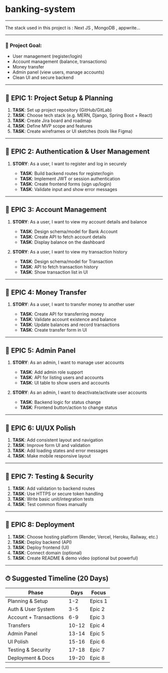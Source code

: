 # banking-system

---

The stack used in this project is : Next JS , MongoDB , appwrite...

---

### 🎯 **Project Goal**:

* User management (register/login)
* Account management (balance, transactions)
* Money transfer
* Admin panel (view users, manage accounts)
* Clean UI and secure backend

---

## 📁 EPIC 1: Project Setup & Planning

1. **TASK**: Set up project repository (GitHub/GitLab)
2. **TASK**: Choose tech stack (e.g. MERN, Django, Spring Boot + React)
3. **TASK**: Create Jira board and roadmap
4. **TASK**: Define MVP scope and features
5. **TASK**: Create wireframes or UI sketches (tools like Figma)

---

## 📁 EPIC 2: Authentication & User Management

1. **STORY**: As a user, I want to register and log in securely

   * **TASK**: Build backend routes for register/login
   * **TASK**: Implement JWT or session authentication
   * **TASK**: Create frontend forms (sign up/login)
   * **TASK**: Validate input and show error messages

---

## 📁 EPIC 3: Account Management

1. **STORY**: As a user, I want to view my account details and balance

   * **TASK**: Design schema/model for Bank Account
   * **TASK**: Create API to fetch account details
   * **TASK**: Display balance on the dashboard
2. **STORY**: As a user, I want to view my transaction history

   * **TASK**: Design schema/model for Transaction
   * **TASK**: API to fetch transaction history
   * **TASK**: Show transaction list in UI

---

## 📁 EPIC 4: Money Transfer

1. **STORY**: As a user, I want to transfer money to another user

   * **TASK**: Create API for transferring money
   * **TASK**: Validate account existence and balance
   * **TASK**: Update balances and record transactions
   * **TASK**: Create transfer form in UI

---

## 📁 EPIC 5: Admin Panel

1. **STORY**: As an admin, I want to manage user accounts

   * **TASK**: Add admin role support
   * **TASK**: API for listing users and accounts
   * **TASK**: UI table to show users and accounts
2. **STORY**: As an admin, I want to deactivate/activate user accounts

   * **TASK**: Backend logic for status change
   * **TASK**: Frontend button/action to change status

---

## 📁 EPIC 6: UI/UX Polish

1. **TASK**: Add consistent layout and navigation
2. **TASK**: Improve form UI and validation
3. **TASK**: Add loading states and error messages
4. **TASK**: Make mobile responsive layout

---

## 📁 EPIC 7: Testing & Security

1. **TASK**: Add validation to backend routes
2. **TASK**: Use HTTPS or secure token handling
3. **TASK**: Write basic unit/integration tests
4. **TASK**: Test common flows manually

---

## 📁 EPIC 8: Deployment

1. **TASK**: Choose hosting platform (Render, Vercel, Heroku, Railway, etc.)
2. **TASK**: Deploy backend (API)
3. **TASK**: Deploy frontend (UI)
4. **TASK**: Connect domain (optional)
5. **TASK**: Create README & demo video (optional but powerful)

---

## ⏱ Suggested Timeline (20 Days)

| Phase                  | Days  | Focus   |
| ---------------------- | ----- | ------- |
| Planning & Setup       | 1-2   | Epics 1 |
| Auth & User System     | 3-5   | Epic 2  |
| Account + Transactions | 6-9   | Epic 3  |
| Transfers              | 10-12 | Epic 4  |
| Admin Panel            | 13-14 | Epic 5  |
| UI Polish              | 15-16 | Epic 6  |
| Testing & Security     | 17-18 | Epic 7  |
| Deployment & Docs      | 19-20 | Epic 8  |

---

